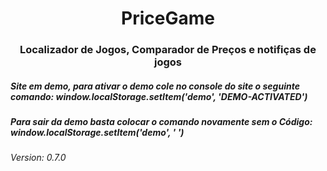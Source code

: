 <h1 align="center">PriceGame</h1>

<h3 align="center">  Localizador de Jogos, Comparador de Preços e notifiças de jogos </h3>




<h5> Site em demo, para ativar o demo cole no console do site o seguinte comando: window.localStorage.setItem('demo', 'DEMO-ACTIVATED') </h5>

<h5> Para sair da demo basta colocar o comando novamente sem o Código: window.localStorage.setItem('demo', ' ') </h5>


<h6>Version: 0.7.0 </h6>
